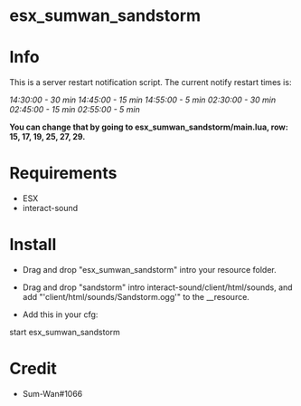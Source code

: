 # esx_sumwan_sandstorm

# Info

This is a server restart notification script. The current notify restart times is:

*14:30:00 - 30 min*
*14:45:00 - 15 min*
*14:55:00 - 5 min*
*02:30:00 - 30 min*
*02:45:00 - 15 min*
*02:55:00 - 5 min*

**You can change that by going to esx_sumwan_sandstorm/main.lua, row: 15, 17, 19, 25, 27, 29.**

# Requirements

* ESX
* interact-sound

# Install

* Drag and drop "esx_sumwan_sandstorm"  intro your resource folder.

* Drag and drop "sandstorm" intro interact-sound/client/html/sounds, and add "'client/html/sounds/Sandstorm.ogg'" to the __resource.

* Add this in your cfg:

start esx_sumwan_sandstorm

# Credit

* Sum-Wan#1066


